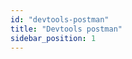 ```yaml
---
id: "devtools-postman"
title: "Devtools postman"
sidebar_position: 1
---
```


<!-- Opis sekcji: Devtools postman -->
